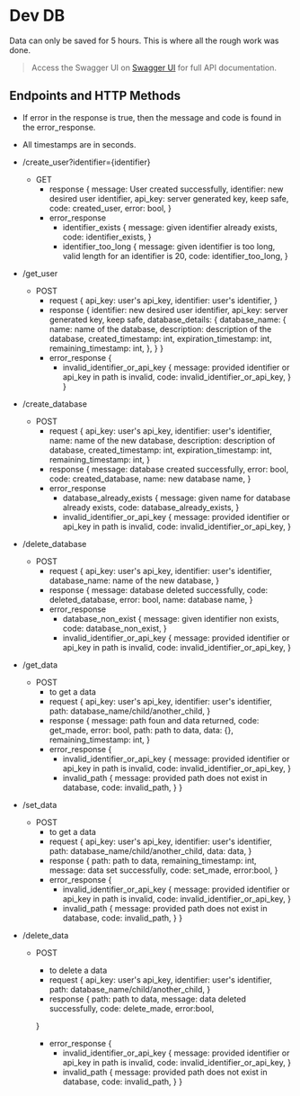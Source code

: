 # Dev DB

Data can only be saved for 5 hours. This is where all the rough work was done.

> Access the Swagger UI on [Swagger UI](https://devdb-prmpsmart.b4a.run/docs) for full API documentation.

## Endpoints and HTTP Methods

- If error in the response is true, then the message and code is found in the error_response.
- All timestamps are in seconds.

- /create_user?identifier={identifier}
    - GET
        - response {
            message: User created successfully,
            identifier: new desired user identifier,
            api_key: server generated key, keep safe,
            code: created_user,
            error: bool,
        }
        - error_response
            - identifier_exists {
                message: given identifier already exists,
                code: identifier_exists,
            }
            - identifier_too_long {
                message: given identifier is too long, valid length for an identifier is 20,
                code: identifier_too_long,
            }

- /get_user
    - POST
        - request {
            api_key: user's api_key,
            identifier: user's identifier,
        }
        - response {
            identifier: new desired user identifier,
            api_key: server generated key, keep safe,
            database_details: {
                database_name: {
                    name: name of the database,
                    description: description of the database,
                    created_timestamp: int,
                    expiration_timestamp: int,
                    remaining_timestamp: int,
                },
            }
        }
        - error_response {
            - invalid_identifier_or_api_key {
                message: provided identifier or api_key in path is invalid,
                code: invalid_identifier_or_api_key,
            }
        }

- /create_database
    - POST
        - request {
            api_key: user's api_key,
            identifier: user's identifier,
            name: name of the new database,
            description: description of database,
            created_timestamp: int,
            expiration_timestamp: int,
            remaining_timestamp: int,
        }
        - response {
            message: database created successfully,
            error: bool,
            code: created_database,
            name: new database name,
        }
        - error_response
            - database_already_exists {
                message: given name for database already exists,
                code: database_already_exists,
            }
            - invalid_identifier_or_api_key {
                message: provided identifier or api_key in path is invalid,
                code: invalid_identifier_or_api_key,
            }

- /delete_database
    - POST
        - request {
            api_key: user's api_key,
            identifier: user's identifier,
            database_name: name of the new database,
        }
        - response {
            message: database deleted successfully,
            code: deleted_database,
            error: bool,
            name: database name,
        }
        - error_response
            - database_non_exist {
                message: given identifier non exists,
                code: database_non_exist,
            }
            - invalid_identifier_or_api_key {
                message: provided identifier or api_key in path is invalid,
                code: invalid_identifier_or_api_key,
            }

- /get_data
    - POST
        - to get a data
        - request {
            api_key: user's api_key,
            identifier: user's identifier,
            path: database_name/child/another_child,
        }
        - response {
            message: path foun and data returned,
            code: get_made,
            error: bool,
            path: path to data,
            data: {},
            remaining_timestamp: int,
        }
        - error_response {
            - invalid_identifier_or_api_key {
                message: provided identifier or api_key in path is invalid,
                code: invalid_identifier_or_api_key,
            }
            - invalid_path {
                message: provided path does not exist in database,
                code: invalid_path,
            }
        }

- /set_data
    - POST
        - to get a data
        - request {
            api_key: user's api_key,
            identifier: user's identifier,
            path: database_name/child/another_child,
            data: data,
        }
        - response {
            path: path to data,
            remaining_timestamp: int,
            message: data set successfully,
            code: set_made,
            error:bool,
        }
        - error_response {
            - invalid_identifier_or_api_key {
                message: provided identifier or api_key in path is invalid,
                code: invalid_identifier_or_api_key,
            }
            - invalid_path {
                message: provided path does not exist in database,
                code: invalid_path,
            }
        }

- /delete_data
    - POST
        - to delete a data
        - request {
            api_key: user's api_key,
            identifier: user's identifier,
            path: database_name/child/another_child,
        }
        - response {
            path: path to data,
            message: data deleted successfully,
            code: delete_made,
            error:bool,

        }
        - error_response {
            - invalid_identifier_or_api_key {
                message: provided identifier or api_key in path is invalid,
                code: invalid_identifier_or_api_key,
            }
            - invalid_path {
                message: provided path does not exist in database,
                code: invalid_path,
            }
        }